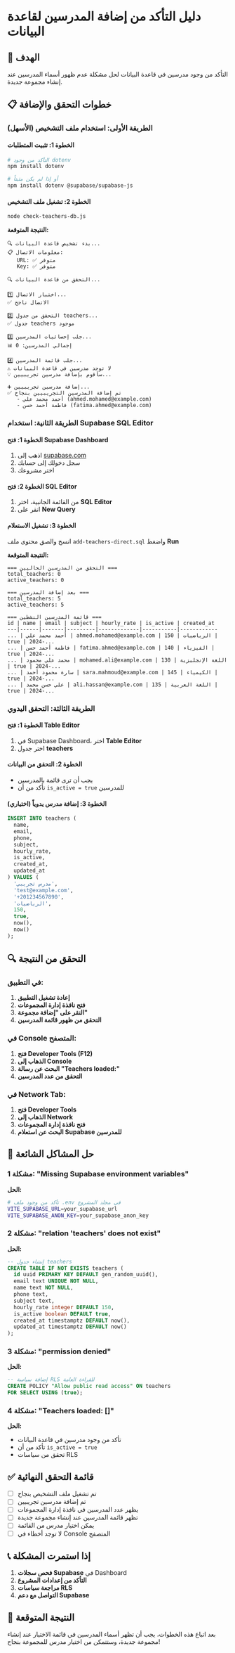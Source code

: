 # دليل التأكد من إضافة المدرسين لقاعدة البيانات

## 🎯 الهدف
التأكد من وجود مدرسين في قاعدة البيانات لحل مشكلة عدم ظهور أسماء المدرسين عند إنشاء مجموعة جديدة.

## 📋 خطوات التحقق والإضافة

### الطريقة الأولى: استخدام ملف التشخيص (الأسهل)

#### الخطوة 1: تثبيت المتطلبات
```bash
# التأكد من وجود dotenv
npm install dotenv

# أو إذا لم يكن مثبتاً
npm install dotenv @supabase/supabase-js
```

#### الخطوة 2: تشغيل ملف التشخيص
```bash
node check-teachers-db.js
```

**النتيجة المتوقعة:**
```
🔍 بدء تشخيص قاعدة البيانات...
📋 معلومات الاتصال:
   URL: ✅ متوفر
   Key: ✅ متوفر

🔍 التحقق من قاعدة البيانات...

1️⃣ اختبار الاتصال...
✅ الاتصال ناجح

2️⃣ التحقق من جدول teachers...
✅ جدول teachers موجود

3️⃣ جلب إحصائيات المدرسين...
📊 إجمالي المدرسين: 0

4️⃣ جلب قائمة المدرسين...
⚠️ لا توجد مدرسين في قاعدة البيانات
💡 سأقوم بإضافة مدرسين تجريبيين...

➕ إضافة مدرسين تجريبيين...
✅ تم إضافة المدرسين التجريبيين بنجاح
   - أحمد محمد علي (ahmed.mohamed@example.com)
   - فاطمة أحمد حسن (fatima.ahmed@example.com)
```

### الطريقة الثانية: استخدام Supabase SQL Editor

#### الخطوة 1: فتح Supabase Dashboard
1. اذهب إلى [supabase.com](https://supabase.com)
2. سجل دخولك إلى حسابك
3. اختر مشروعك

#### الخطوة 2: فتح SQL Editor
1. من القائمة الجانبية، اختر **SQL Editor**
2. انقر على **New Query**

#### الخطوة 3: تشغيل الاستعلام
انسخ والصق محتوى ملف `add-teachers-direct.sql` واضغط **Run**

**النتيجة المتوقعة:**
```
=== التحقق من المدرسين الحاليين ===
total_teachers: 0
active_teachers: 0

=== بعد إضافة المدرسين ===
total_teachers: 5
active_teachers: 5

=== قائمة المدرسين النشطين ===
id | name | email | subject | hourly_rate | is_active | created_at
---|------|-------|---------|-------------|-----------|------------
... | أحمد محمد علي | ahmed.mohamed@example.com | الرياضيات | 150 | true | 2024-...
... | فاطمة أحمد حسن | fatima.ahmed@example.com | الفيزياء | 140 | true | 2024-...
... | محمد علي محمود | mohamed.ali@example.com | اللغة الإنجليزية | 130 | true | 2024-...
... | سارة محمود أحمد | sara.mahmoud@example.com | الكيمياء | 145 | true | 2024-...
... | علي حسن محمد | ali.hassan@example.com | اللغة العربية | 135 | true | 2024-...
```

### الطريقة الثالثة: التحقق اليدوي

#### الخطوة 1: فتح Table Editor
1. في Supabase Dashboard، اختر **Table Editor**
2. اختر جدول **teachers**

#### الخطوة 2: التحقق من البيانات
- يجب أن ترى قائمة بالمدرسين
- تأكد من أن `is_active = true` للمدرسين

#### الخطوة 3: إضافة مدرس يدوياً (اختياري)
```sql
INSERT INTO teachers (
  name, 
  email, 
  phone,
  subject,
  hourly_rate,
  is_active,
  created_at,
  updated_at
) VALUES (
  'مدرس تجريبي',
  'test@example.com',
  '+201234567890',
  'الرياضيات',
  150,
  true,
  now(),
  now()
);
```

## 🔍 التحقق من النتيجة

### في التطبيق:
1. **إعادة تشغيل التطبيق**
2. **فتح نافذة إدارة المجموعات**
3. **النقر على "إضافة مجموعة"**
4. **التحقق من ظهور قائمة المدرسين**

### في Console المتصفح:
1. **فتح Developer Tools (F12)**
2. **الذهاب إلى Console**
3. **البحث عن رسالة "Teachers loaded:"**
4. **التحقق من عدد المدرسين**

### في Network Tab:
1. **فتح Developer Tools**
2. **الذهاب إلى Network**
3. **فتح نافذة إدارة المجموعات**
4. **البحث عن استعلام Supabase للمدرسين**

## 🚨 حل المشاكل الشائعة

### مشكلة 1: "Missing Supabase environment variables"
**الحل:**
```bash
# تأكد من وجود ملف .env في مجلد المشروع
VITE_SUPABASE_URL=your_supabase_url
VITE_SUPABASE_ANON_KEY=your_supabase_anon_key
```

### مشكلة 2: "relation 'teachers' does not exist"
**الحل:**
```sql
-- إنشاء جدول teachers
CREATE TABLE IF NOT EXISTS teachers (
  id uuid PRIMARY KEY DEFAULT gen_random_uuid(),
  email text UNIQUE NOT NULL,
  name text NOT NULL,
  phone text,
  subject text,
  hourly_rate integer DEFAULT 150,
  is_active boolean DEFAULT true,
  created_at timestamptz DEFAULT now(),
  updated_at timestamptz DEFAULT now()
);
```

### مشكلة 3: "permission denied"
**الحل:**
```sql
-- إضافة سياسة RLS للقراءة العامة
CREATE POLICY "Allow public read access" ON teachers
FOR SELECT USING (true);
```

### مشكلة 4: "Teachers loaded: []"
**الحل:**
- تأكد من وجود مدرسين في قاعدة البيانات
- تأكد من أن `is_active = true`
- تحقق من سياسات RLS

## ✅ قائمة التحقق النهائية

- [ ] تم تشغيل ملف التشخيص بنجاح
- [ ] تم إضافة مدرسين تجريبيين
- [ ] يظهر عدد المدرسين في نافذة إدارة المجموعات
- [ ] تظهر قائمة المدرسين عند إنشاء مجموعة جديدة
- [ ] يمكن اختيار مدرس من القائمة
- [ ] لا توجد أخطاء في Console المتصفح

## 📞 إذا استمرت المشكلة

1. **فحص سجلات Supabase** في Dashboard
2. **التأكد من إعدادات المشروع**
3. **مراجعة سياسات RLS**
4. **التواصل مع دعم Supabase**

## 🎉 النتيجة المتوقعة

بعد اتباع هذه الخطوات، يجب أن تظهر أسماء المدرسين في قائمة الاختيار عند إنشاء مجموعة جديدة، وستتمكن من اختيار مدرس للمجموعة بنجاح! 
